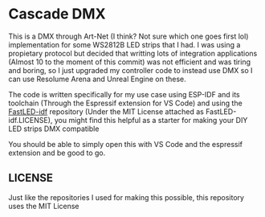 # Cascade DMX

This is a DMX through Art-Net (I think? Not sure which one goes first lol) implementation for some WS2812B LED strips that I had. I was using a propietary protocol
but decided that writting lots of integration applications (Almost 10 to the moment of this commit) was not efficient and was tiring and boring, so I just upgraded
my controller code to instead use DMX so I can use Resolume Arena and Unreal Engine on these.

The code is written specifically for my use case using ESP-IDF and its toolchain (Through the Espressif extension for VS Code) and using the [FastLED-idf](https://github.com/bbulkow/FastLED-idf) repository (Under the MIT License attached as FastLED-idf.LICENSE), you might find this helpful as a starter for making your DIY LED strips DMX compatible

You should be able to simply open this with VS Code and the espressif extension and be good to go.

## LICENSE

Just like the repositories I used for making this possible, this repository uses the MIT License